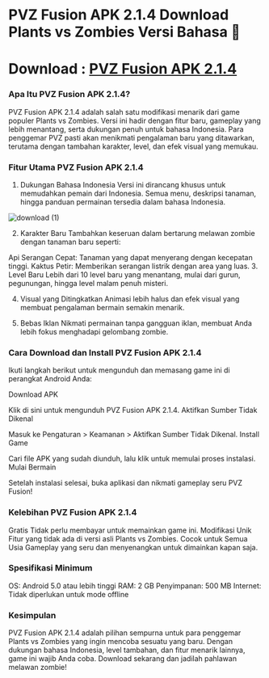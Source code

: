 # PVZ Fusion APK 2.1.4 Download Plants vs Zombies Versi Bahasa 👋

# Download : [PVZ Fusion APK 2.1.4](https://gamemodfree.com/pvz-fusion-apk)

### Apa Itu PVZ Fusion APK 2.1.4?
PVZ Fusion APK 2.1.4 adalah salah satu modifikasi menarik dari game populer Plants vs Zombies. Versi ini hadir dengan fitur baru, gameplay yang lebih menantang, serta dukungan penuh untuk bahasa Indonesia. Para penggemar PVZ pasti akan menikmati pengalaman baru yang ditawarkan, terutama dengan tambahan karakter, level, dan efek visual yang memukau.

### Fitur Utama PVZ Fusion APK 2.1.4
1. Dukungan Bahasa Indonesia
Versi ini dirancang khusus untuk memudahkan pemain dari Indonesia. Semua menu, deskripsi tanaman, hingga panduan permainan tersedia dalam bahasa Indonesia.

![download (1)](https://github.com/user-attachments/assets/c9e7e64a-8695-46a4-83f3-49cf07e656ae)


2. Karakter Baru
Tambahkan keseruan dalam bertarung melawan zombie dengan tanaman baru seperti:

Api Serangan Cepat: Tanaman yang dapat menyerang dengan kecepatan tinggi.
Kaktus Petir: Memberikan serangan listrik dengan area yang luas.
3. Level Baru
Lebih dari 10 level baru yang menantang, mulai dari gurun, pegunungan, hingga level malam penuh misteri.

4. Visual yang Ditingkatkan
Animasi lebih halus dan efek visual yang membuat pengalaman bermain semakin menarik.

5. Bebas Iklan
Nikmati permainan tanpa gangguan iklan, membuat Anda lebih fokus menghadapi gelombang zombie.

### Cara Download dan Install PVZ Fusion APK 2.1.4
Ikuti langkah berikut untuk mengunduh dan memasang game ini di perangkat Android Anda:

Download APK

Klik di sini untuk mengunduh PVZ Fusion APK 2.1.4.
Aktifkan Sumber Tidak Dikenal

Masuk ke Pengaturan > Keamanan > Aktifkan Sumber Tidak Dikenal.
Install Game

Cari file APK yang sudah diunduh, lalu klik untuk memulai proses instalasi.
Mulai Bermain

Setelah instalasi selesai, buka aplikasi dan nikmati gameplay seru PVZ Fusion!

### Kelebihan PVZ Fusion APK 2.1.4
Gratis
Tidak perlu membayar untuk memainkan game ini.
Modifikasi Unik
Fitur yang tidak ada di versi asli Plants vs Zombies.
Cocok untuk Semua Usia
Gameplay yang seru dan menyenangkan untuk dimainkan kapan saja.

### Spesifikasi Minimum
OS: Android 5.0 atau lebih tinggi
RAM: 2 GB
Penyimpanan: 500 MB
Internet: Tidak diperlukan untuk mode offline

### Kesimpulan
PVZ Fusion APK 2.1.4 adalah pilihan sempurna untuk para penggemar Plants vs Zombies yang ingin mencoba sesuatu yang baru. Dengan dukungan bahasa Indonesia, level tambahan, dan fitur menarik lainnya, game ini wajib Anda coba. Download sekarang dan jadilah pahlawan melawan zombie!
